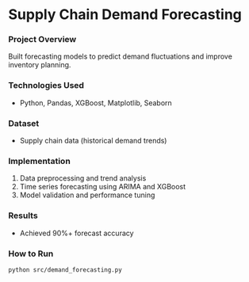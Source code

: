 # Supply Chain Demand Forecasting

### Project Overview
Built forecasting models to predict demand fluctuations and improve inventory planning.

### Technologies Used
- Python, Pandas, XGBoost, Matplotlib, Seaborn

### Dataset
- Supply chain data (historical demand trends)

### Implementation
1. Data preprocessing and trend analysis
2. Time series forecasting using ARIMA and XGBoost
3. Model validation and performance tuning

### Results
- Achieved 90%+ forecast accuracy

### How to Run
```
python src/demand_forecasting.py
```
